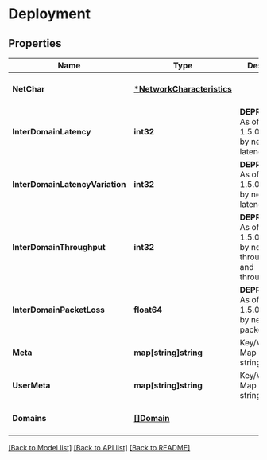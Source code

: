 # Deployment

## Properties
Name | Type | Description | Notes
------------ | ------------- | ------------- | -------------
**NetChar** | [***NetworkCharacteristics**](NetworkCharacteristics.md) |  | [optional] [default to null]
**InterDomainLatency** | **int32** | **DEPRECATED** As of release 1.5.0, replaced by netChar latency | [optional] [default to null]
**InterDomainLatencyVariation** | **int32** | **DEPRECATED** As of release 1.5.0, replaced by netChar latencyVariation | [optional] [default to null]
**InterDomainThroughput** | **int32** | **DEPRECATED** As of release 1.5.0, replaced by netChar throughputUl and throughputDl | [optional] [default to null]
**InterDomainPacketLoss** | **float64** | **DEPRECATED** As of release 1.5.0, replaced by netChar packetLoss | [optional] [default to null]
**Meta** | **map[string]string** | Key/Value Pair Map (string, string) | [optional] [default to null]
**UserMeta** | **map[string]string** | Key/Value Pair Map (string, string) | [optional] [default to null]
**Domains** | [**[]Domain**](Domain.md) |  | [optional] [default to null]

[[Back to Model list]](../README.md#documentation-for-models) [[Back to API list]](../README.md#documentation-for-api-endpoints) [[Back to README]](../README.md)



